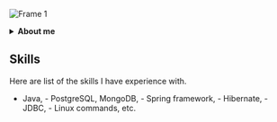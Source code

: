 <!-- ![ezgif-1-095902a84d](https://user-images.githubusercontent.com/67582732/201479728-c67ff156-0931-4522-a3a6-ff453a00b801.gif) -->

![Frame 1](https://user-images.githubusercontent.com/67582732/202606474-efb81a4f-fc01-4d04-bd0b-91c95570b001.png)

<details>
  <summary>
    <b>About me</b>
   </summary>
  <br/>
  
- 20 y.o. Software Engineer from Earth
- Cold hearted

</details>


## Skills

Here are list of the skills I have experience with.

- Java, - PostgreSQL, MongoDB, - Spring framework, - Hibernate, - JDBC, - Linux commands, etc.
